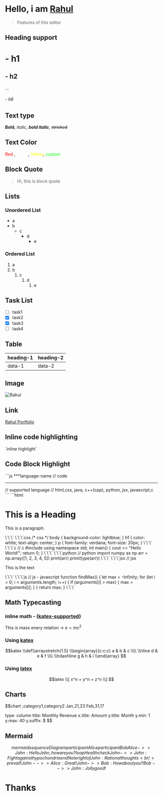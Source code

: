 # Hello, i am [Rahul](https://ats1999.github.io/)

> Features of this editor
## Heading support
# - h1
## - h2
...
###### - h6

## Text type
**Bold**, *italic*, ***bold italic***, ~~stricked~~

## Text Color
<span style="color: red">Red</span> , <span style="color: white">White</span>, <span style="color: yellow">Yellow</span>, <span style="color: #00ff09">custom</span>

## Block Quote
> Hi, this is block quote

## Lists
### Unordered List
* a
* b
    * c
        * d
            * e
### Ordered List
1. a
2. b
    1. c
        1. d
            1. e

## Task List
* [ ] task1
* [x] task2
* [x] task3
* [ ] task4

## Table
| heading-1 | heading-2 |
| --- | --- |
| data-1 | data-2 |

## Image
![Rahul](https://res.cloudinary.com/practicaldev/image/fetch/s--nh8zSFgY--/c_fill,f_auto,fl_progressive,h_320,q_auto,w_320/https://dev-to-uploads.s3.amazonaws.com/uploads/user/profile_image/285604/94170c66-2590-4002-90e0-ec4dc94ed7b5.png)

## Link
[Rahul Portfolio](ats1999.github.io)

## Inline code highlighting
\`inline highlight\`

## Code Block Highlight
\`\`\`js
***language-name
// code
***
// supported language
// html,css, java, c++(cpp), python, jsx, javascript,c
\`\`\`
\`\`\`html
<!DOCTYPE html>
<html>
    <head>
        <title>Page Title</title>
    </head>
    <body>
        <h1>This is a Heading</h1>
        <p>This is a paragraph.</p>
    </body>
</html>
\`\`\`
\`\`\`css
/* css */
body {
  background-color: lightblue;
}
h1 {
  color: white;
  text-align: center;
}
p {
  font-family: verdana;
  font-size: 20px;
}
\`\`\`
\`\`\`c
// c
#include <iostream>
using namespace std;
int main() {
  cout << "Hello World!";
  return 0;
}
\`\`\`
\`\`\`python
// python
import numpy as np
arr = np.array([1, 2, 3, 4, 5])
print(arr)
print(type(arr))
\`\`\`
\`\`\`jsx
// jsx
<ReactChild>
  <Hi>
    <p style={{
      color:"red",
      padding:10
    }}>This is the text</p>
  </Hi>
</ReactChild>
\`\`\`
\`\`\`js
// js - javascript
function findMax() {
  let max = -Infinity;
  for (let i = 0; i < arguments.length; i++) {
    if (arguments[i] > max) {
      max = arguments[i];
    }
  }
  return max;
}
\`\`\`

## Math  Typecasting
### inline math - ([katex-supported](https://katex.org/docs/supported.html))
This is mass enery relation -> $e=mc^2$
### Using [katex](https://katex.org/docs/supported.html)
$$katex
\\def\\arraystretch{1.5}
   \\begin{array}{c:c:c}
   a & b & c \\\\ \\hline
   d & e & f \\\\
   \\hdashline
   g & h & i
\\end{array}
$$
### Using [latex](https://www.overleaf.com/learn)
$$latex
\\[ x^n + y^n = z^n \\]
$$

## Charts
$$chart
,category1,category2
Jan,21,23
Feb,31,17

type: column
title: Monthly Revenue
x.title: Amount
y.title: Month
y.min: 1
y.max: 40
y.suffix: $
$$

## Mermaid
$$mermaid
sequenceDiagram
    participant Alice
    participant Bob
    Alice->>John: Hello John, how are you?
    loop Healthcheck
        John->>John: Fight against hypochondria
    end
    Note right of John: Rational thoughts <br/>prevail!
    John-->>Alice: Great!
    John->>Bob: How about you?
    Bob-->>John: Jolly good!
$$

# Thanks